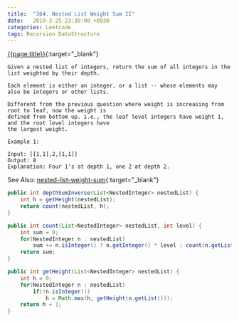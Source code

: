 ```yaml
---
title:  "364. Nested List Weight Sum II"
date:   2019-3-25 23:39:00 +0930
categories: Leetcode
tags: Recursion DataStructure
---
```


[{{page.title}}](https://leetcode.com/problems/nested-list-weight-sum-ii/){:target="_blank"}

    Given a nested list of integers, return the sum of all integers in the list weighted by their depth.

    Each element is either an integer, or a list -- whose elements may also be integers or other lists.

    Different from the previous question where weight is increasing from root to leaf, now the weight is
    defined from bottom up. i.e., the leaf level integers have weight 1, and the root level integers have
    the largest weight.

    Example 1:

    Input: [[1,1],2,[1,1]]
    Output: 8
    Explanation: Four 1's at depth 1, one 2 at depth 2.

See Also: [nested-list-weight-sum](https://leetcode.com/problems/nested-list-weight-sum/){:target="_blank"}

```java
public int depthSumInverse(List<NestedInteger> nestedList) {
    int h = getHeight(nestedList);
    return count(nestedList, h);
}

public int count(List<NestedInteger> nestedList, int level) {
    int sum = 0;
    for(NestedInteger n : nestedList)
        sum += n.isInteger() ? n.getInteger() * level : count(n.getList(), level - 1);
    return sum;
}

public int getHeight(List<NestedInteger> nestedList) {
    int h = 0;
    for(NestedInteger n : nestedList)
        if(!n.isInteger())
            h = Math.max(h, getHeight(n.getList()));
    return h + 1;
}
```
